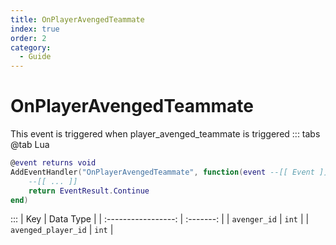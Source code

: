 ```yaml
---
title: OnPlayerAvengedTeammate
index: true
order: 2
category:
  - Guide
---
```


# OnPlayerAvengedTeammate
This event is triggered when player_avenged_teammate is triggered
::: tabs
@tab Lua
```lua
@event returns void
AddEventHandler("OnPlayerAvengedTeammate", function(event --[[ Event ]])
    --[[ ... ]]
    return EventResult.Continue
end)
```

:::
|         Key         | Data Type |
| :-----------------: | :-------: |
|     `avenger_id`    |   `int`   |
| `avenged_player_id` |   `int`   |